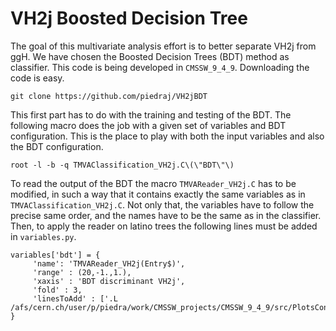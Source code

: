 # VH2j Boosted Decision Tree

The goal of this multivariate analysis effort is to better separate VH2j from ggH. We have chosen the Boosted Decision Trees (BDT) method as classifier. This code is being developed in `CMSSW_9_4_9`. Downloading the code is easy.

    git clone https://github.com/piedraj/VH2jBDT

This first part has to do with the training and testing of the BDT. The following macro does the job with a given set of variables and BDT configuration. This is the place to play with both the input variables and also the BDT configuration.

    root -l -b -q TMVAClassification_VH2j.C\(\"BDT\"\)

To read the output of the BDT the macro `TMVAReader_VH2j.C` has to be modified, in such a way that it contains exactly the same variables as in `TMVAClassification_VH2j.C`. Not only that, the variables have to follow the precise same order, and the names have to be the same as in the classifier. Then, to apply the reader on latino trees the following lines must be added in `variables.py`.

    variables['bdt'] = {
         'name': 'TMVAReader_VH2j(Entry$)',
         'range' : (20,-1.,1.),
         'xaxis' : 'BDT discriminant VH2j',
         'fold' : 3,
         'linesToAdd' : ['.L /afs/cern.ch/user/p/piedra/work/CMSSW_projects/CMSSW_9_4_9/src/PlotsConfigurations/Configurations/VH2j/Full2017/VH2jBDT/TMVAReader_VH2j.C+']
    }
